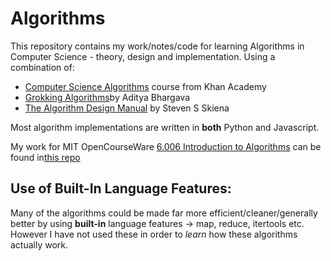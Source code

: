 # Algorithms
This repository contains my work/notes/code for learning Algorithms in Computer Science - theory, design and implementation. Using a combination of:
* [Computer Science Algorithms](https://www.khanacademy.org/computing/computer-science/algorithms) course from Khan Academy 
* [Grokking Algorithms](https://www.amazon.co.uk/Grokking-Algorithms-illustrated-programmers-curious/dp/1617292230)by Aditya Bhargava
* [The Algorithm Design Manual](https://www.amazon.co.uk/Algorithm-Design-Manual-Steven-Skiena-ebook/dp/B00B8139Z8/ref=tmm_kin_swatch_0?_encoding=UTF8&qid=&sr=) by Steven S Skiena

Most algorithm implementations are written in **both** Python and Javascript.

My work for MIT OpenCourseWare [6.006 Introduction to Algorithms](https://ocw.mit.edu/courses/electrical-engineering-and-computer-science/6-006-introduction-to-algorithms-fall-2011/index.htm) can be found in[this repo](https://github.com/SteadBytes/MIT-6.006)

## Use of Built-In Language Features:
Many of the algorithms could be made far more efficient/cleaner/generally better by using **built-in** language features -> map, reduce, itertools etc. However I have not used these in order to *learn* how these algorithms actually work. 